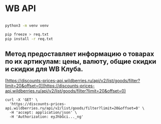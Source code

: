 # WB API


```bash

python3 -m venv venv

pip freeze > req.txt
pip install -r req.txt
```



## Метод предоставляет информацию о товарах по их артикулам: цены, валюту, общие скидки и скидки для WB Клуба.

[https://discounts-prices-api.wildberries.ru/api/v2/list/goods/filter?limit=20&offset=0](https://discounts-prices-api.wildberries.ru/api/v2/list/goods/filter?limit=20&offset=0)

```
curl -X 'GET' \
  'https://discounts-prices-api.wildberries.ru/api/v2/list/goods/filter?limit=20&offset=0' \
  -H 'accept: application/json' \
  -H 'Authorization: eyJhbGci..._ng'
```